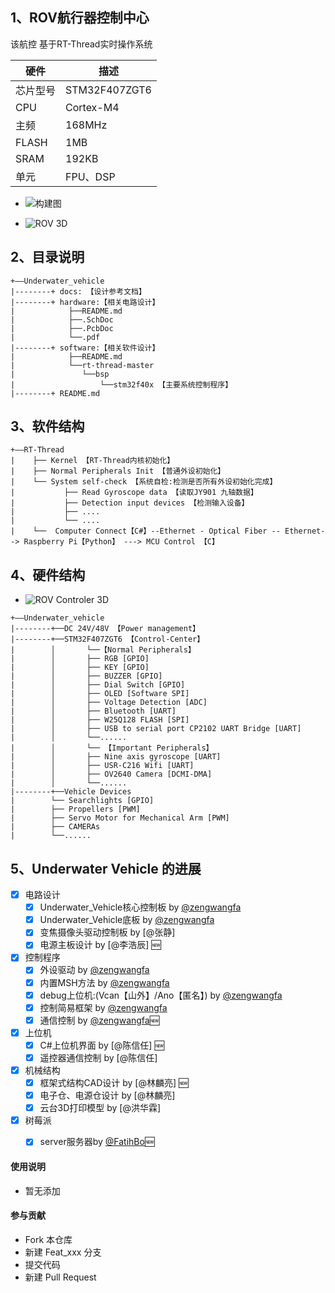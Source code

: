 ## 1、ROV航行器控制中心

该航控 基于RT-Thread实时操作系统

| 硬件 | 描述 |
| -- | -- |
|芯片型号| STM32F407ZGT6 |
|CPU| Cortex-M4 |
|主频| 168MHz |
|FLASH| 1MB |
|SRAM| 192KB |
|单元| FPU、DSP |


- ![构建图](https://images.gitee.com/uploads/images/2019/0314/162025_6336b3f6_2330851.png "构建图")

- ![ROV 3D](https://images.gitee.com/uploads/images/2019/0527/140412_e23ebd0f_2330851.jpeg "ROV_3D Model.jpg")



## 2、目录说明
```
+——Underwater_vehicle
|--------+ docs: 【设计参考文档】
|--------+ hardware:【相关电路设计】      
|            ├──README.md
|            ├──.SchDoc
|            ├──.PcbDoc
|            └──.pdf
|--------+ software:【相关软件设计】
|            ├──README.md
|			 └──rt-thread-master
|               └──bsp
|                   └──stm32f40x 【主要系统控制程序】
|--------+ README.md
```

## 3、软件结构
```
+——RT-Thread
|    ├── Kernel 【RT-Thread内核初始化】                  
|    ├── Normal Peripherals Init 【普通外设初始化】
|    └── System self-check 【系统自检:检测是否所有外设初始化完成】 
|           ├── Read Gyroscope data 【读取JY901 九轴数据】 
|           ├── Detection input devices 【检测输入设备】 
|           ├── ....
|           └── ....
|    └──  Computer Connect【C#】--Ethernet - Optical Fiber -- Ethernet--> Raspberry Pi【Python】 ---> MCU Control 【C】
```

## 4、硬件结构
- ![ROV Controler 3D](https://images.gitee.com/uploads/images/2019/0527/140434_ed5fdc50_2330851.jpeg "ROV_Controler_3D Model.jpg")

```
+——Underwater_vehicle
|--------+──DC 24V/48V 【Power management】 
|--------+──STM32F407ZGT6 【Control-Center】                  
|        │       └──【Normal Peripherals】
|        │       ├── RGB [GPIO]   
|        │       ├── KEY [GPIO] 
|        │       ├── BUZZER [GPIO]      
|        │       ├── Dial Switch [GPIO]   
|        │       ├── OLED [Software SPI]       
|        │       ├── Voltage Detection [ADC]             
|        │       ├── Bluetooth [UART]       
|        │       ├── W25Q128 FLASH [SPI]
|        │       ├── USB to serial port CP2102 UART Bridge [UART]
|        │       └──......  
|        │       └── 【Important Peripherals】
|        │       ├── Nine axis gyroscope [UART]
|        │       ├── USR-C216 Wifi [UART]   
|        │       ├── OV2640 Camera [DCMI-DMA]
|        │       └──...... 
|--------+──Vehicle Devices
|        └── Searchlights [GPIO]
|        ├── Propellers [PWM]
|        ├── Servo Motor for Mechanical Arm [PWM]
|        ├── CAMERAs 
|        └──...... 
```






## 5、Underwater Vehicle 的进展
- [X] 电路设计
	- [X] Underwater_Vehicle核心控制板 by [@zengwangfa](https://github.com/zengwangfa)	
	- [X] Underwater_Vehicle底板 by [@zengwangfa](https://github.com/zengwangfa)	
	- [X] 变焦摄像头驱动控制板 by [@张静]	
	- [X] 电源主板设计 by [@李浩辰]	🆕
	
- [X] 控制程序
    - [X] 外设驱动 by [@zengwangfa](https://github.com/zengwangfa)
    - [X] 内置MSH方法 by [@zengwangfa](https://github.com/zengwangfa)
    - [X] debug上位机:(Vcan【山外】/Ano【匿名】) by [@zengwangfa](https://github.com/zengwangfa)
	- [X] 控制简易框架 by [@zengwangfa](https://github.com/zengwangfa)
	- [X] 通信控制 by [@zengwangfa](https://github.com/zengwangfa)🆕

- [X] 上位机
	- [X] C#上位机界面 by [@陈信任] 🆕
	- [X] 遥控器通信控制 by [@陈信任]	
	
- [X] 机械结构
	- [X] 框架式结构CAD设计 by [@林麟亮] 🆕
	- [X] 电子仓、电源仓设计 by [@林麟亮]
	- [X] 云台3D打印模型 by [@洪华霖]
	
- [X] 树莓派
	- [X] server服务器by [@FatihBo](https://github.com/FatihBo)🆕





#### 使用说明

- 暂无添加

#### 参与贡献

- Fork 本仓库
- 新建 Feat_xxx 分支
- 提交代码
- 新建 Pull Request





